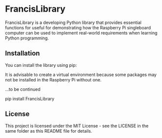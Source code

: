 # FrancisLibrary

FrancisLibrary is a developing Python library that provides essential functions for useful for demonstrating
how the Raspberry Pi singleboard computer can be used to implement real-world requirements when learning
Python programming.

## Installation

You can install the library using pip:

It is advisable to create a virtual environment because some packages may not be installed in the Raspberry Pi
without one.

...to be continued

pip install FrancisLibrary


## License

This project is licensed under the MIT License - see the LICENSE in the same folder as this README file for details.

